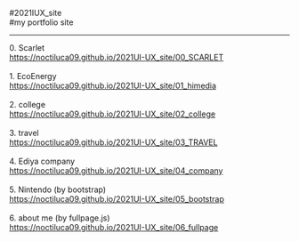 #2021IUX_site <br>
#my portfolio site <br>
<hr>
0. Scarlet<br>
 <a href="https://noctiluca09.github.io/2021UI-UX_site/00_SCARLET">https://noctiluca09.github.io/2021UI-UX_site/00_SCARLET</a>
 <br>
 <br>
1. EcoEnergy<br>
 <a href="https://noctiluca09.github.io/2021UI-UX_site/01_himedia">https://noctiluca09.github.io/2021UI-UX_site/01_himedia</a> <br>
 <br>
2. college<br>
 <a href="https://noctiluca09.github.io/2021UI-UX_site/02_college">https://noctiluca09.github.io/2021UI-UX_site/02_college</a> <br>
 <br>
3. travel<br>
 <a href="https://noctiluca09.github.io/2021UI-UX_site/03_TRAVEL">https://noctiluca09.github.io/2021UI-UX_site/03_TRAVEL</a>
 <br>
 <br>
4. Ediya company<br>
 <a href="https://noctiluca09.github.io/2021UI-UX_site/04_company">https://noctiluca09.github.io/2021UI-UX_site/04_company</a> <br>
 <br>
5. Nintendo (by bootstrap)<br>
 <a href="https://noctiluca09.github.io/2021UI-UX_site/05_bootstrap">https://noctiluca09.github.io/2021UI-UX_site/05_bootstrap</a>
 <br>
 <br>
6. about me (by fullpage.js)<br>
 <a href="https://noctiluca09.github.io/2021UI-UX_site/06_fullpage">https://noctiluca09.github.io/2021UI-UX_site/06_fullpage</a> <br>
 <br>
